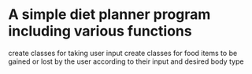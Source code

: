 # A simple diet planner program including various functions
create classes for taking user input
create classes for food items to be gained or lost by the user according to their input and desired body type

